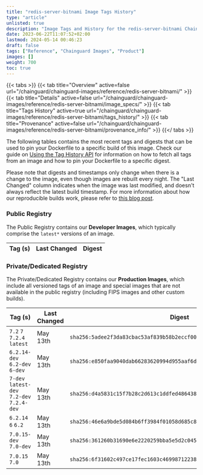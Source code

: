 ```yaml
---
title: "redis-server-bitnami Image Tags History"
type: "article"
unlisted: true
description: "Image Tags and History for the redis-server-bitnami Chainguard Image"
date: 2023-06-22T11:07:52+02:00
lastmod: 2024-05-14 00:46:23
draft: false
tags: ["Reference", "Chainguard Images", "Product"]
images: []
weight: 700
toc: true
---
```


{{< tabs >}}
{{< tab title="Overview" active=false url="/chainguard/chainguard-images/reference/redis-server-bitnami/" >}}
{{< tab title="Details" active=false url="/chainguard/chainguard-images/reference/redis-server-bitnami/image_specs/" >}}
{{< tab title="Tags History" active=true url="/chainguard/chainguard-images/reference/redis-server-bitnami/tags_history/" >}}
{{< tab title="Provenance" active=false url="/chainguard/chainguard-images/reference/redis-server-bitnami/provenance_info/" >}}
{{</ tabs >}}

The following tables contains the most recent tags and digests that can be used to pin your Dockerfile to a specific build of this image. Check our guide on [Using the Tag History API](/chainguard/chainguard-images/using-the-tag-history-api/) for information on how to fetch all tags from an image and how to pin your Dockerfile to a specific digest.

Please note that digests and timestamps only change when there is a change to the image, even though images are rebuilt every night. The "Last Changed" column indicates when the image was last modified, and doesn't always reflect the latest build timestamp. For more information about how our reproducible builds work, please refer to [this blog post](https://www.chainguard.dev/unchained/reproducing-chainguards-reproducible-image-builds).

### Public Registry
The Public Registry contains our **Developer Images**, which typically comprise the `latest*` versions of an image.

| Tag (s) | Last Changed | Digest |
|---------|--------------|--------|


### Private/Dedicated Registry
The Private/Dedicated Registry contains our **Production Images**, which include all versioned tags of an image and special images that are not available in the public registry (including FIPS images and other custom builds).

| Tag (s)                                     | Last Changed | Digest                                                                    |
|---------------------------------------------|--------------|---------------------------------------------------------------------------|
|  `7.2` `7` `7.2.4` `latest`                 | May 13th     | `sha256:5adee2f3da83cbac53af839b58b2eccf0012e34866efa302a94360c5e686fe04` |
|  `6.2.14-dev` `6.2-dev` `6-dev`             | May 13th     | `sha256:e850faa9040dab66283620994d955aaf6d91e02aa892c01a01781a5e0a447c00` |
|  `7-dev` `latest-dev` `7.2-dev` `7.2.4-dev` | May 13th     | `sha256:d4a5831c15f7b28c2d613c1ddfed48643857749ad8df2aa1594669ebb5cc2682` |
|  `6.2.14` `6` `6.2`                         | May 13th     | `sha256:46e6a9bde5d084b6ff3984f01058d685c858eaf70679cb773943eaadd5d09c51` |
|  `7.0.15-dev` `7.0-dev`                     | May 13th     | `sha256:361260b31690e6e2220259bba5e5d2c04562ea46ebce8480d50bb207674aa3af` |
|  `7.0.15` `7.0`                             | May 13th     | `sha256:6f31602c497ce17fec1603c46998712238aa1c1698be06d65c660ba54bfdfbf0` |

